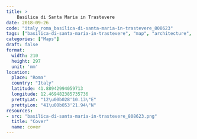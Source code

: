 ```yaml
---
title: > 
    Basilica di Santa Maria in Trastevere
date: 2018-09-26
code: "italy_roma_basilica-di-santa-maria-in-trastevere_808623"
tags: ["basilica-di-santa-maria-in-trastevere", "map", "architecture", "buildings", "Roma", "Italy"]
categories: ["Maps"]
draft: false
format:
  width: 210
  height: 297
  unit: 'mm'
location:
  place: "Roma"
  country: "Italy"
  latitude: 41.88942994059713
  longitude: 12.469482385735736
  prettyLat: "12\u00b028'10.13\"E"
  prettyLon: "41\u00b053'21.94\"N"
resources:
- src: "basilica-di-santa-maria-in-trastevere_808623.png"
  title: "Cover"
  name: cover
---
```

